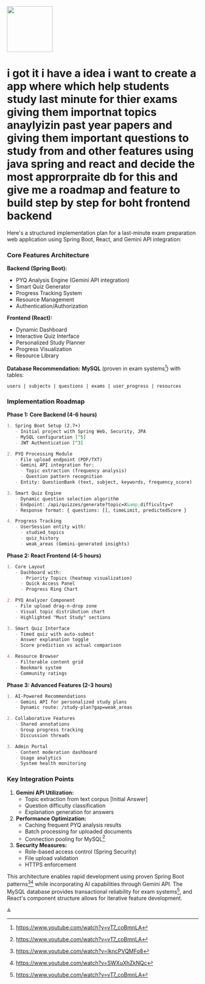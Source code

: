 <img src="https://r2cdn.perplexity.ai/pplx-full-logo-primary-dark%402x.png" class="logo" width="120"/>

# i got it i have a idea  i want to create a app where which help students study last minute for thier exams giving them importnat topics anaylyizin past year papers and giving them important questions to study from and other features using java spring and react and decide the most approrpraite db for this and give me a roadmap and feature to build step by step for boht frontend backend

Here's a structured implementation plan for a last-minute exam preparation web application using Spring Boot, React, and Gemini API integration:

### Core Features Architecture

**Backend (Spring Boot):**

- PYQ Analysis Engine (Gemini API integration)
- Smart Quiz Generator
- Progress Tracking System
- Resource Management
- Authentication/Authorization

**Frontend (React):**

- Dynamic Dashboard
- Interactive Quiz Interface
- Personalized Study Planner
- Progress Visualization
- Resource Library

**Database Recommendation:**
**MySQL** (proven in exam systems[^5]) with tables:

```
users | subjects | questions | exams | user_progress | resources
```


### Implementation Roadmap

**Phase 1: Core Backend (4-6 hours)**

```markdown
1. Spring Boot Setup (2.7+)
   - Initial project with Spring Web, Security, JPA
   - MySQL configuration [^5]
   - JWT Authentication [^3]

2. PYQ Processing Module
   - File upload endpoint (PDF/TXT)
   - Gemini API integration for:
     - Topic extraction (frequency analysis)
     - Question pattern recognition
   - Entity: QuestionBank (text, subject, keywords, frequency_score)

3. Smart Quiz Engine
   - Dynamic question selection algorithm
   - Endpoint: /api/quizzes/generate?topic=X&amp;difficulty=Y
   - Response format: { questions: [], timeLimit, predictedScore }

4. Progress Tracking
   - UserSession entity with:
     - studied_topics
     - quiz_history
     - weak_areas (Gemini-generated insights)
```

**Phase 2: React Frontend (4-5 hours)**

```markdown
1. Core Layout
   - Dashboard with:
     - Priority Topics (heatmap visualization)
     - Quick Access Panel
     - Progress Ring Chart

2. PYQ Analyzer Component
   - File upload drag-n-drop zone
   - Visual topic distribution chart
   - Highlighted "Must Study" sections

3. Smart Quiz Interface
   - Timed quiz with auto-submit
   - Answer explanation toggle
   - Score prediction vs actual comparison

4. Resource Browser
   - Filterable content grid
   - Bookmark system
   - Community ratings
```

**Phase 3: Advanced Features (2-3 hours)**

```markdown
1. AI-Powered Recommendations
   - Gemini API for personalized study plans
   - Dynamic route: /study-plan?gap=weak_areas

2. Collaborative Features
   - Shared annotations
   - Group progress tracking
   - Discussion threads

3. Admin Portal
   - Content moderation dashboard
   - Usage analytics
   - System health monitoring
```


### Key Integration Points

1. **Gemini API Utilization:**
    - Topic extraction from text corpus [Initial Answer]
    - Question difficulty classification
    - Explanation generation for answers
2. **Performance Optimization:**
    - Caching frequent PYQ analysis results
    - Batch processing for uploaded documents
    - Connection pooling for MySQL[^5]
3. **Security Measures:**
    - Role-based access control (Spring Security)
    - File upload validation
    - HTTPS enforcement

This architecture enables rapid development using proven Spring Boot patterns[^2][^3] while incorporating AI capabilities through Gemini API. The MySQL database provides transactional reliability for exam systems[^5], and React's component structure allows for iterative feature development.

<div>⁂</div>

[^1]: https://www.udemy.com/course/java-from-basic-concepts-to-spring-boot-react-web-app/

[^2]: https://www.youtube.com/watch?v=IkncPVQMFo8

[^3]: https://www.youtube.com/watch?v=SWXuXhZkNQc

[^4]: https://v0.dev/chat/student-exam-prep-app-qlmauLJmlXw

[^5]: https://www.youtube.com/watch?v=vT7_coBmnLA

